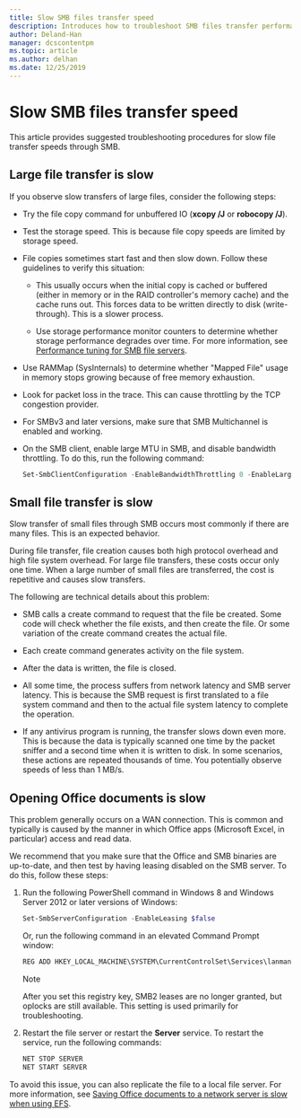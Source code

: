 ```yaml
---
title: Slow SMB files transfer speed
description: Introduces how to troubleshoot SMB files transfer performance issue.
author: Deland-Han
manager: dcscontentpm
ms.topic: article
ms.author: delhan
ms.date: 12/25/2019
---
```


# Slow SMB files transfer speed

This article provides suggested troubleshooting procedures for slow file transfer speeds through SMB.

## Large file transfer is slow

If you observe slow transfers of large files, consider the following
steps:

- Try the file copy command for unbuffered IO (**xcopy /J** or  **robocopy /J**).

- Test the storage speed. This is because file copy speeds are limited by storage speed.

- File copies sometimes start fast and then slow down. Follow these guidelines to verify this situation:

  - This usually occurs when the initial copy is cached or buffered (either in memory or in the RAID controller's memory cache) and the cache runs out. This forces data to be written directly to disk (write-through). This is a slower process.

  - Use storage performance monitor counters to determine whether storage performance degrades over time. For more information, see [Performance tuning for SMB file servers](../../../administration/performance-tuning/role/file-server/smb-file-server.md).

- Use RAMMap (SysInternals) to determine whether "Mapped File" usage in memory stops growing because of free memory exhaustion.

- Look for packet loss in the trace. This can cause throttling by the TCP congestion provider.

- For SMBv3 and later versions, make sure that SMB Multichannel is enabled and working.

- On the SMB client, enable large MTU in SMB, and disable bandwidth throttling. To do this, run the following command:

  ```PowerShell
  Set-SmbClientConfiguration -EnableBandwidthThrottling 0 -EnableLargeMtu 1
  ```

## Small file transfer is slow

Slow transfer of small files through SMB occurs most commonly if there are many files. This is an expected behavior.

During file transfer, file creation causes both high protocol overhead and high file system overhead. For large file transfers, these costs occur only one time. When a large number of small files are transferred, the cost is repetitive and causes slow transfers.

The following are technical details about this problem:

- SMB calls a create command to request that the file be created. Some code will check whether the file exists, and then create the file. Or some variation of the create command creates the actual file.

- Each create command generates activity on the file system.

- After the data is written, the file is closed.

- All some time, the process suffers from network latency and SMB     server latency. This is because the SMB request is first translated to a file system command and then to the actual file system latency to complete the operation.

- If any antivirus program is running, the transfer slows down even more. This is because the data is typically scanned one time by the packet sniffer and a second time when it is written to disk. In some scenarios, these actions are repeated thousands of time. You potentially observe speeds of less than 1 MB/s.

## Opening Office documents is slow

This problem generally occurs on a WAN connection. This is common and typically is caused by the manner in which Office apps (Microsoft Excel, in particular) access and read data.

We recommend that you make sure that the Office and SMB binaries are up-to-date, and then test by having leasing disabled on the SMB server. To do this, follow these steps:

1. Run the following PowerShell command in Windows 8 and Windows Server 2012 or later versions of Windows:

   ```PowerShell
   Set-SmbServerConfiguration -EnableLeasing $false
   ```

   Or, run the following command in an elevated Command Prompt window:

   ```cmd
   REG ADD HKEY_LOCAL_MACHINE\SYSTEM\CurrentControlSet\Services\lanmanserver\parameters /v DisableLeasing /t REG\_DWORD /d 1 /f
   ```

   > [!NOTE]
   > After you set this registry key, SMB2 leases are no longer granted, but oplocks are still available. This setting is used primarily for troubleshooting.

2. Restart the file server or restart the **Server** service. To restart the service, run the following commands:

   ```cmd
   NET STOP SERVER
   NET START SERVER
   ```

To avoid this issue, you can also replicate the file to a local file server. For more information, see [Saving Office documents to a network server is slow when using EFS](/office/troubleshoot/office/saving-file-to-network-server-slow).
